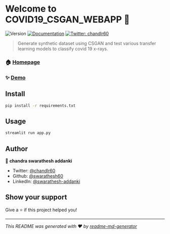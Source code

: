 # Welcome to COVID19_CSGAN_WEBAPP 👋
![Version](https://img.shields.io/badge/version-1-blue.svg?cacheSeconds=2592000)
[![Documentation](https://img.shields.io/badge/documentation-yes-brightgreen.svg)](https://github.com/streamlit/streamlit/blob/develop/README.md)
[![Twitter: chandlr60](https://img.shields.io/twitter/follow/chandlr60.svg?style=social)](https://twitter.com/chandlr60)

> Generate  synthetic dataset using CSGAN and test various transfer learning models to classify covid 19 x-rays.

### 🏠 [Homepage](http://34.222.84.229:8501)

### ✨ [Demo](http://34.222.84.229:8501)

## Install

```sh
pip install -r requirements.txt
```

## Usage

```sh
streamlit run app.py 
```

## Author

👤 **chandra swarathesh addanki**

* Twitter: [@chandlr60](https://twitter.com/chandlr60)
* Github: [@swarathesh60](https://github.com/swarathesh60)
* LinkedIn: [@swarathesh-addanki](https://linkedin.com/in/swarathesh-addanki)

## Show your support

Give a ⭐️ if this project helped you!


***
_This README was generated with ❤️ by [readme-md-generator](https://github.com/kefranabg/readme-md-generator)_